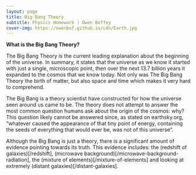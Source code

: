 ```yaml
---
layout: page
title: Big Bang Theory
subtitle: Physics Homework | Owen Boffey
cover-img: https://owenbof.github.io/cdn/Earth.jpg
---
```


**What is the Big Bang Theory?**

The Big Bang Theory is the current leading explanation about the beginning of the universe. In summary, it states that the universe as we know it started with just a single, microscopic point, then over the next 13.7 billion years it expanded to the cosmos that we know today. Not only was The Big Bang Theory the birth of matter, but also space and time which makes it very hard to comprehend. 

The Big Bang is a theory scientist have constructed for how the universe seen around us came to be. The theory does not attempt to answer the most common question humans ask about the origin of the cosmos: why? This question likely cannot be answered since, as stated on earthsky.org, “whatever caused the appearance of that tiny point of energy, containing the seeds of everything that would ever be, was not of this universe”.

Although the Big Bang is just a theory, there is a significant amount of evidence pointing towards its truth. This evidence includes: the (redshift of galaxies)[/redshift], (microwave background)[/microwave-background-radiation], the (mixture of elements)[/mixture-of-elements] and looking at extremely (distant galaxies)[/distant-galaxies].

